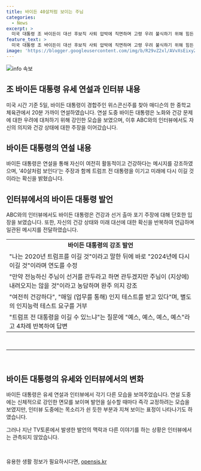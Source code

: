 ```yaml
---
title: 바이든 40살처럼 보이는 주님
categories:
  - News
excerpt: >
  미국 대통령 조 바이든이 대선 후보직 사퇴 압박에 직면하며 고령 우려 불식하기 위해 힘든 유세를 벌였습니다. 바이든은 연설 도중 신경 쓰이는 모습을 보이며 발언 실수를 교정했고, 트럼프 전 대통령과의 대결에서 승리를 강조했습니다. 또한, 건강과 신체능력에 대한 의심을 부인하면서 노력하는 모습을 보였습니다. 하지만, 인터뷰에서는 피로한 모습을 보였으며, TV토론과는 달리 맥락에 맞지 않는 발언은 없었습니다.
feature_text: >
  미국 대통령 조 바이든이 대선 후보직 사퇴 압박에 직면하며 고령 우려 불식하기 위해 힘든 유세를 벌였습니다. 바이든은 연설 도중 신경 쓰이는 모습을 보이며 발언 실수를 교정했고, 트럼프 전 대통령과의 대결에서 승리를 강조했습니다. 또한, 건강과 신체능력에 대한 의심을 부인하면서 노력하는 모습을 보였습니다. 하지만, 인터뷰에서는 피로한 모습을 보였으며, TV토론과는 달리 맥락에 맞지 않는 발언은 없었습니다.
image: 'https://blogger.googleusercontent.com/img/b/R29vZ2xl/AVvXsEixyZcFfHzMRdzZMjFBmAUKJYCLCGyLL1o632UiGVXcaFdKo_bkvkuCioo0uUKlGfBVcT3P84aROyZIXSBEx3Aw5nCQ3pTgDom1WDC4m8eifvWiAmWEEVb4x6G_l8C0QH225ldMjyaFvpxGEBGNO37VmDTDMHGhJPq73UglMfDca1-0aw/s1600/blogspot.png'
---
```


<p><img src="https://blogger.googleusercontent.com/img/b/R29vZ2xl/AVvXsEixyZcFfHzMRdzZMjFBmAUKJYCLCGyLL1o632UiGVXcaFdKo_bkvkuCioo0uUKlGfBVcT3P84aROyZIXSBEx3Aw5nCQ3pTgDom1WDC4m8eifvWiAmWEEVb4x6G_l8C0QH225ldMjyaFvpxGEBGNO37VmDTDMHGhJPq73UglMfDca1-0aw/s1600/blogspot.png" alt="info 속보" /></p>

<h2 data-ke-size="size26">조 바이든 대통령 유세 연설과 인터뷰 내용</h2>

<p data-ke-size="size16">미국 시간 기준 5일, 바이든 대통령이 경합주인 위스콘신주를 찾아 매디슨의 한 중학교 체육관에서 20분 가까이 연설하였습니다. 연설 도중 바이든 대통령은 노화와 건강 문제에 대한 우려에 대처하기 위해 강인한 모습을 보였으며, 이후 ABC와의 인터뷰에서도 자신의 의지와 건강 상태에 대한 주장을 이어갔습니다.</p>

<h2 data-ke-size="size24">바이든 대통령의 연설 내용</h2>

<p data-ke-size="size16">바이든 대통령은 연설을 통해 자신이 여전히 활동적이고 건강하다는 메시지를 강조하였으며, '40살처럼 보인다'는 주장과 함께 트럼프 전 대통령을 이기고 미래에 다시 이길 것이라는 확신을 밝혔습니다.</p>

<h2 data-ke-size="size24">인터뷰에서의 바이든 대통령 발언</h2>

<p data-ke-size="size16">ABC와의 인터뷰에서도 바이든 대통령은 건강과 선거 출마 포기 주장에 대해 단호한 입장을 보였습니다. 또한, 자신의 건강 상태와 미래 대선에 대한 확신을 반복하여 언급하며 일관된 메시지를 전달하였습니다.</p>

<table>
    <tr>
        <td style="text-align: center; height: 17px;"><b>바이든 대통령의 강조 발언</b></td>
    </tr>
    <tr>
        <td>"나는 2020년 트럼프를 이길 것"이라고 말한 뒤에 바로 "2024년에 다시 이길 것"이라며 연도를 수정</td>
    </tr>
    <tr>
        <td>"만약 전능하신 주님이 선거를 관두라고 하면 관두겠지만 주님이 (지상에) 내려오지는 않을 것"이라고 농담하며 완주 의지 강조</td>
    </tr>
    <tr>
        <td>"여전히 건강하다", "매일 (업무를 통해) 인지 테스트를 받고 있다"며, 별도의 인지능력 테스트 요구를 거부</td>
    </tr>
    <tr>
        <td>"트럼프 전 대통령을 이길 수 있느냐"는 질문에 "예스, 예스, 예스, 예스"라고 4차례 반복하여 답변</td>
    </tr>
</table>

<p data-ke-size="size16">&nbsp;</p>

<hr>

<p data-ke-size="size16">&nbsp;</p>

<h2 data-ke-size="size24">바이든 대통령의 유세와 인터뷰에서의 변화</h2>

<p data-ke-size="size16">바이든 대통령은 유세 연설과 인터뷰에서 각기 다른 모습을 보여주었습니다. 연설 도중에는 신체적으로 강인한 면모를 보이며 발언을 실수할 때마다 즉각 교정하려는 모습을 보였지만, 인터뷰 도중에는 목소리가 쉰 듯한 부분과 지쳐 보이는 표정이 나타나기도 하였습니다.</p>

<p data-ke-size="size16">그러나 지난 TV토론에서 발생한 발언의 맥락과 다른 이야기를 하는 상황은 인터뷰에서는 관측되지 않았습니다.</p>

<p data-ke-size="size16">&nbsp;</p>
유용한 생활 정보가 필요하시다면, <a href="https://opensis.kr" rel="dofollow">opensis.kr</a>


